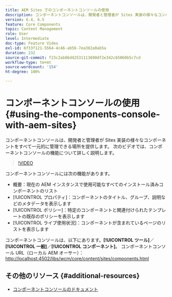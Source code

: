 ```yaml
---
title: AEM Sites でのコンポーネントコンソールの使用
description: コンポーネントコンソールは、開発者と管理者が Sites 実装の様々なコンポーネントをすべて一元的に管理できる場所を提供します。 次のビデオでは、コンポーネントコンソールの機能について詳しく説明します。
version: 6.4, 6.5
feature: Core Components
topic: Content Management
role: User
level: Intermediate
doc-type: Feature Video
exl-id: 6f33f121-5564-4c46-ab56-7ea382a0ab5a
duration: 232
source-git-commit: f23c2ab86d42531113690df2e342c65060b5c7cd
workflow-type: tm+mt
source-wordcount: '154'
ht-degree: 100%

---
```


# コンポーネントコンソールの使用 {#using-the-components-console-with-aem-sites}

コンポーネントコンソールは、開発者と管理者が Sites 実装の様々なコンポーネントをすべて一元的に管理できる場所を提供します。 次のビデオでは、コンポーネントコンソールの機能について詳しく説明します。

>[!VIDEO](https://video.tv.adobe.com/v/17417?quality=12&learn=on)

コンポーネントコンソールには次の機能があります。

* 概要：現在の AEM インスタンスで使用可能なすべてのインストール済みコンポーネントのリスト
* [!UICONTROL プロパティ]：コンポーネントのタイトル、グループ、説明などのメタデータを表示します
* [!UICONTROL ポリシー]：特定のコンポーネントと関連付けられたテンプレートの既存のポリシーを表示します
* [!UICONTROL ライブ使用状況]：コンポーネントが含まれているページのリストを表示します

コンポーネントコンソールは、以下にあります。**[!UICONTROL ツール]**／**[!UICONTROL 一般]**／**[!UICONTROL コンポーネント]**。
コンポーネントコンソール URL（ローカル AEM オーサー）： [http://localhost:4502/libs/wcm/core/content/sites/components.html](http://localhost:4502/libs/wcm/core/content/sites/components.html)

## その他のリソース {#additional-resources}

* [コンポーネントコンソールのドキュメント](https://helpx.adobe.com/jp/experience-manager/6-5/sites/authoring/using/default-components-console.html)
